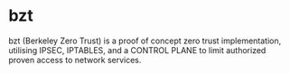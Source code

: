 # bzt

bzt (Berkeley Zero Trust) is a proof of concept zero trust implementation, utilising IPSEC, IPTABLES, and a CONTROL PLANE to limit authorized proven access to network services. 
